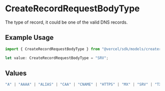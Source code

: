 # CreateRecordRequestBodyType

The type of record, it could be one of the valid DNS records.

## Example Usage

```typescript
import { CreateRecordRequestBodyType } from "@vercel/sdk/models/createrecordop.js";

let value: CreateRecordRequestBodyType = "SRV";
```

## Values

```typescript
"A" | "AAAA" | "ALIAS" | "CAA" | "CNAME" | "HTTPS" | "MX" | "SRV" | "TXT" | "NS"
```